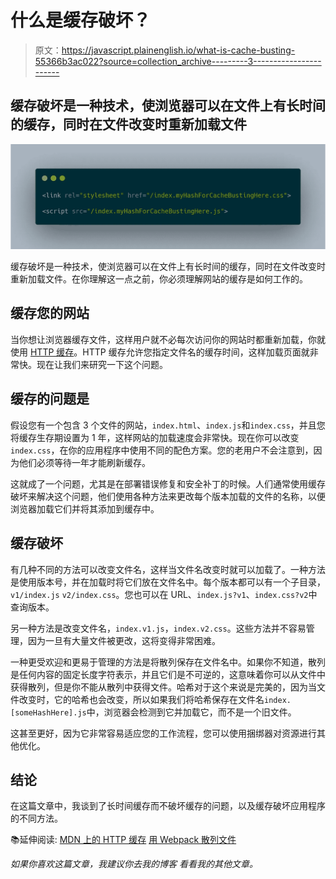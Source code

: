 # 什么是缓存破坏？

> 原文：<https://javascript.plainenglish.io/what-is-cache-busting-55366b3ac022?source=collection_archive---------3----------------------->

## 缓存破坏是一种技术，使浏览器可以在文件上有长时间的缓存，同时在文件改变时重新加载文件

![](img/1a5571574f9e98848e1449b96f07a87a.png)

缓存破坏是一种技术，使浏览器可以在文件上有长时间的缓存，同时在文件改变时重新加载文件。在你理解这一点之前，你必须理解网站的缓存是如何工作的。

## 缓存您的网站

当你想让浏览器缓存文件，这样用户就不必每次访问你的网站时都重新加载，你就使用 [HTTP 缓存](https://developer.mozilla.org/en-US/docs/Web/HTTP/Caching)。HTTP 缓存允许您指定文件名的缓存时间，这样加载页面就非常快。现在让我们来研究一下这个问题。

## 缓存的问题是

假设您有一个包含 3 个文件的网站，`index.html`、`index.js`和`index.css`，并且您将缓存生存期设置为 1 年，这样网站的加载速度会非常快。现在你可以改变`index.css`，在你的应用程序中使用不同的配色方案。您的老用户不会注意到，因为他们必须等待一年才能刷新缓存。

这就成了一个问题，尤其是在部署错误修复和安全补丁的时候。人们通常使用缓存破坏来解决这个问题，他们使用各种方法来更改每个版本加载的文件的名称，以便浏览器加载它们并将其添加到缓存中。

## 缓存破坏

有几种不同的方法可以改变文件名，这样当文件名改变时就可以加载了。一种方法是使用版本号，并在加载时将它们放在文件名中。每个版本都可以有一个子目录，`v1/index.js` `v2/index.css`。您也可以在 URL、`index.js?v1`、`index.css?v2`中查询版本。

另一种方法是改变文件名，`index.v1.js`，`index.v2.css`。这些方法并不容易管理，因为一旦有大量文件被更改，这将变得非常困难。

一种更受欢迎和更易于管理的方法是将散列保存在文件名中。如果你不知道，散列是任何内容的固定长度字符表示，并且它们是不可逆的，这意味着你可以从文件中获得散列，但是你不能从散列中获得文件。哈希对于这个来说是完美的，因为当文件改变时，它的哈希也会改变，所以如果我们将哈希保存在文件名`index.[someHashHere].js`中，浏览器会检测到它并加载它，而不是一个旧文件。

这甚至更好，因为它非常容易适应您的工作流程，您可以使用捆绑器对资源进行其他优化。

## 结论

在这篇文章中，我谈到了长时间缓存而不破坏缓存的问题，以及缓存破坏应用程序的不同方法。

📚延伸阅读:
[MDN 上的 HTTP 缓存](https://developer.mozilla.org/en-US/docs/Web/HTTP/Caching)
[用 Webpack 散列文件](https://webpack.js.org/guides/caching/)

*如果你喜欢这篇文章，我建议你去我的博客* *看看我的其他文章。*